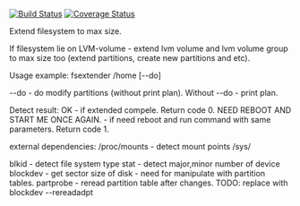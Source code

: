 [![Build Status](https://travis-ci.org/rekby/fsextender.svg)](https://travis-ci.org/rekby/fsextender)
[![Coverage Status](https://coveralls.io/repos/rekby/fsextender/badge.svg?branch=master&service=github)](https://coveralls.io/github/rekby/fsextender?branch=master)

Extend filesystem to max size.

If filesystem lie on LVM-volume - extend lvm volume and lvm volume group to max size too (extend partitions, create new
partitions and etc).

Usage example:
fsextender /home [--do]

--do - do modify partitions (without print plan).
Without --do - print plan.

Detect result:
OK - if extended compele. Return code 0.
NEED REBOOT AND START ME ONCE AGAIN. - if need reboot and run command with same parameters. Return code 1.

external dependencies:
/proc/mounts - detect mount points
/sys/

blkid - detect file system type
stat - detect major,minor number of device
blockdev - get sector size of disk - need for manipulate with partition tables.
partprobe - reread partition table after changes. TODO: replace with blockdev --rereadadpt
